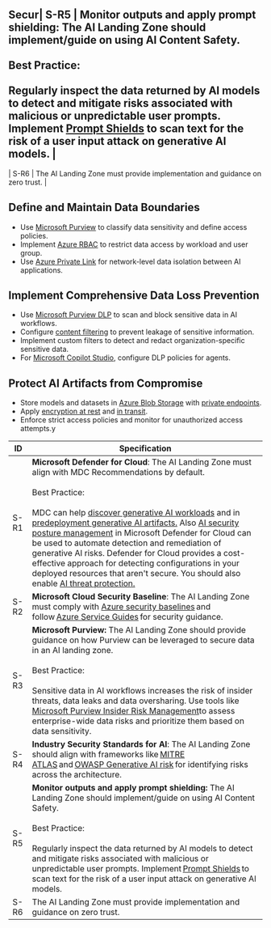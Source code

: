 ## Secur|  S-R5  | **Monitor outputs and apply prompt shielding:** The AI Landing Zone should implement/guide on using AI Content Safety. <br><br>Best Practice:<br><br>Regularly inspect the data returned by AI models to detect and mitigate risks associated with malicious or unpredictable user prompts. Implement [Prompt Shields](https://learn.microsoft.com/en-us/azure/ai-services/content-safety/concepts/jailbreak-detection) to scan text for the risk of a user input attack on generative Al models. |
|  S-R6  | The AI Landing Zone must provide implementation and guidance on zero trust. |

## Define and Maintain Data Boundaries

- Use [Microsoft Purview](https://learn.microsoft.com/en-us/purview/create-sensitivity-labels) to classify data sensitivity and define access policies.
- Implement [Azure RBAC](https://learn.microsoft.com/en-us/azure/role-based-access-control/overview) to restrict data access by workload and user group.
- Use [Azure Private Link](https://learn.microsoft.com/en-us/azure/private-link/private-link-overview) for network-level data isolation between AI applications.

## Implement Comprehensive Data Loss Prevention

- Use [Microsoft Purview DLP](https://learn.microsoft.com/en-us/purview/dlp-learn-about-dlp) to scan and block sensitive data in AI workflows.
- Configure [content filtering](https://learn.microsoft.com/en-us/azure/ai-services/content-safety/overview) to prevent leakage of sensitive information.
- Implement custom filters to detect and redact organization-specific sensitive data.
- For [Microsoft Copilot Studio](https://learn.microsoft.com/en-us/microsoft-copilot-studio/dlp-example-6), configure DLP policies for agents.

## Protect AI Artifacts from Compromise

- Store models and datasets in [Azure Blob Storage](https://learn.microsoft.com/en-us/azure/storage/blobs/storage-blob-overview) with [private endpoints](https://learn.microsoft.com/en-us/azure/storage/common/storage-private-endpoints).
- Apply [encryption at rest](https://learn.microsoft.com/en-us/azure/storage/common/storage-service-encryption) and [in transit](https://learn.microsoft.com/en-us/azure/storage/common/storage-require-secure-transfer).
- Enforce strict access policies and monitor for unauthorized access attempts.y

| ID    | Specification |
|-------|--------------|
|  S-R1  | **Microsoft Defender for Cloud**: The AI Landing Zone must align with MDC Recommendations by default. <br><br>Best Practice:<br><br> MDC can help [discover generative AI workloads](https://learn.microsoft.com/en-us/azure/defender-for-cloud/identify-ai-workload-model) and in [predeployment generative AI artifacts.](https://learn.microsoft.com/en-us/azure/defender-for-cloud/explore-ai-risk) Also [AI security posture management](https://learn.microsoft.com/en-us/azure/defender-for-cloud/ai-security-posture) in Microsoft Defender for Cloud can be used to automate detection and remediation of generative AI risks. Defender for Cloud provides a cost-effective approach for detecting configurations in your deployed resources that aren't secure. You should also enable [AI threat protection.](https://learn.microsoft.com/en-us/azure/defender-for-cloud/ai-threat-protection)|
|  S-R2  | **Microsoft Cloud Security Baseline**: The AI Landing Zone must comply with [Azure security baselines](https://learn.microsoft.com/en-us/security/benchmark/azure/security-baselines-overview) and follow [Azure Service Guides](https://learn.microsoft.com/en-us/azure/well-architected/service-guides/?product=popular) for security guidance.|
|  S-R3  | **Microsoft Purview:** The AI Landing Zone should provide guidance on how Purview can be leveraged to secure data in an AI landing zone.<br><br>Best Practice:<br><br> Sensitive data in AI workflows increases the risk of insider threats, data leaks and data oversharing. Use tools like [Microsoft Purview Insider Risk Management](https://learn.microsoft.com/en-us/purview/insider-risk-management)to assess enterprise-wide data risks and prioritize them based on data sensitivity. |
|  S-R4  | **Industry Security Standards for AI**: The AI Landing Zone should align with frameworks like [MITRE ATLAS](https://atlas.mitre.org/) and [OWASP Generative AI risk](https://genai.owasp.org/) for identifying risks across the architecture. |
|  S-R5  | **Monitor outputs and apply prompt shielding:** The AI Landing Zone should implement/guide on using AI Content Safety. <br><br>Best Practice:<br><br>Regularly inspect the data returned by AI models to detect and mitigate risks associated with malicious or unpredictable user prompts. Implement [Prompt Shields](https://learn.microsoft.com/en-us/azure/ai-services/content-safety/concepts/jailbreak-detection) to scan text for the risk of a user input attack on generative Al models. |
|  S-R6  | The AI Landing Zone must provide implementation and guidance on zero trust. |